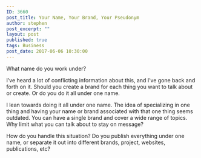 ```yaml
---
ID: 3660
post_title: Your Name, Your Brand, Your Pseudonym
author: stephen
post_excerpt: ""
layout: post
published: true
tags: Business
post_date: 2017-06-06 10:30:00
---
```

<p id="4d65" class="graf graf--p graf-after--h3">What name do you work under?</p>
<p id="2091" class="graf graf--p graf-after--p">I’ve heard a lot of conflicting information about this, and I’ve gone back and forth on it. Should you create a brand for each thing you want to talk about or create. Or do you do it all under one name.</p>
<p id="4654" class="graf graf--p graf-after--p">I lean towards doing it all under one name. The idea of specializing in one thing and having your name or brand associated with that one thing seems outdated. You can have a single brand and cover a wide range of topics. Why limit what you can talk about to stay on message?</p>
<p id="efcf" class="graf graf--p graf-after--p graf--trailing">How do you handle this situation? Do you publish everything under one name, or separate it out into different brands, project, websites, publications, etc?</p>
